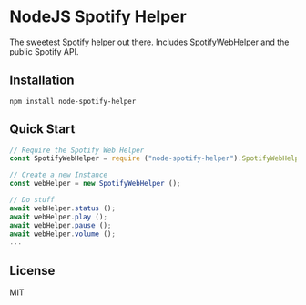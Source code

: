 # NodeJS Spotify Helper
The sweetest Spotify helper out there. Includes SpotifyWebHelper and the public Spotify API.

## Installation
```
npm install node-spotify-helper
```

## Quick Start
```js
// Require the Spotify Web Helper
const SpotifyWebHelper = require ("node-spotify-helper").SpotifyWebHelper;

// Create a new Instance
const webHelper = new SpotifyWebHelper ();

// Do stuff
await webHelper.status ();
await webHelper.play ();
await webHelper.pause ();
await webHelper.volume ();
...
```

## License
MIT
